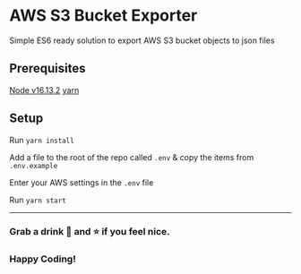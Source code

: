 # AWS S3 Bucket Exporter

Simple ES6 ready solution to export AWS S3 bucket objects to json files

## Prerequisites 
[Node v16.13.2](https://nodejs.org/en/download/)
[yarn](https://classic.yarnpkg.com/en/docs/install)

## Setup
Run `yarn install`

Add a file to the root of the repo called `.env` & copy the items from `.env.example`

Enter your AWS settings in the `.env` file

Run `yarn start`

---

### Grab a drink 🍻 and ⭐️ if you feel nice.

### Happy Coding!